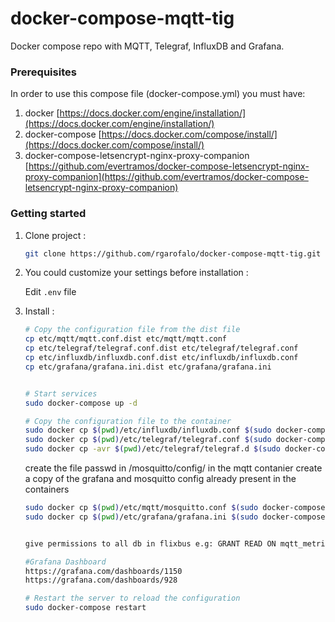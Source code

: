 # docker-compose-mqtt-tig

Docker compose repo with MQTT, Telegraf, InfluxDB and Grafana.

### Prerequisites

In order to use this compose file (docker-compose.yml) you must have:

1. docker [https://docs.docker.com/engine/installation/](https://docs.docker.com/engine/installation/)
2. docker-compose [https://docs.docker.com/compose/install/](https://docs.docker.com/compose/install/)
3. docker-compose-letsencrypt-nginx-proxy-companion [https://github.com/evertramos/docker-compose-letsencrypt-nginx-proxy-companion](https://github.com/evertramos/docker-compose-letsencrypt-nginx-proxy-companion)


### Getting started

1. Clone project :

    ```sh
    git clone https://github.com/rgarofalo/docker-compose-mqtt-tig.git
    ```

2. You could customize your settings before installation :

    Edit `.env` file

3. Install :

    ```sh
    # Copy the configuration file from the dist file
    cp etc/mqtt/mqtt.conf.dist etc/mqtt/mqtt.conf
    cp etc/telegraf/telegraf.conf.dist etc/telegraf/telegraf.conf
    cp etc/influxdb/influxdb.conf.dist etc/influxdb/influxdb.conf
    cp etc/grafana/grafana.ini.dist etc/grafana/grafana.ini


    # Start services
    sudo docker-compose up -d

    # Copy the configuration file to the container
    sudo docker cp $(pwd)/etc/influxdb/influxdb.conf $(sudo docker-compose ps -q influxdb):/etc/influxdb/influxdb.conf
    sudo docker cp $(pwd)/etc/telegraf/telegraf.conf $(sudo docker-compose ps -q telegraf):/etc/telegraf/telegraf.conf
    sudo docker cp -avr $(pwd)/etc/telegraf/telegraf.d $(sudo docker-compose ps -q telegraf):/etc/telegraf
    ```

    create the file passwd in  /mosquitto/config/ in the mqtt contanier
    create a copy of the grafana and mosquitto config already present in the containers
    
     ```sh
    sudo docker cp $(pwd)/etc/mqtt/mosquitto.conf $(sudo docker-compose ps -q mqtt):mosquitto/config/mosquitto.conf
    sudo docker cp $(pwd)/etc/grafana/grafana.ini $(sudo docker-compose ps -q grafana):/etc/grafana/grafana.ini 
    
   
    give permissions to all db in flixbus e.g: GRANT READ ON mqtt_metrics TO grafana

    #Grafana Dashboard
    https://grafana.com/dashboards/1150
    https://grafana.com/dashboards/928

    # Restart the server to reload the configuration
    sudo docker-compose restart

    ```